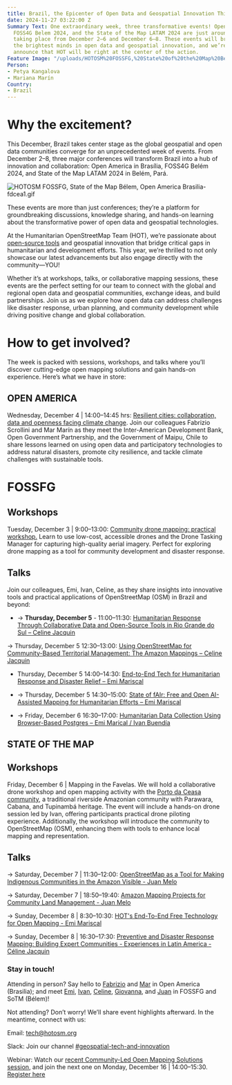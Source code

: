 ```yaml
---
title: Brazil, the Epicenter of Open Data and Geospatial Innovation This December
date: 2024-11-27 03:22:00 Z
Summary Text: One extraordinary week, three transformative events! Open Americas,
  FOSS4G Belem 2024, and the State of the Map LATAM 2024 are just around the corner,
  taking place from December 2–6 and December 6–8. These events will bring together
  the brightest minds in open data and geospatial innovation, and we’re thrilled to
  announce that HOT will be right at the center of the action.
Feature Image: "/uploads/HOTOSM%20FOSSFG,%20State%20of%20the%20Map%20Be%CC%81lem,%20Open%20America%20Brasilia.jpg"
Person:
- Petya Kangalova
- Mariana Marín
Country:
- Brazil
---
```


# **Why the excitement?**

This December, Brazil takes center stage as the global geospatial and open data communities converge for an unprecedented week of events. From December 2–8, three major conferences will transform Brazil into a hub of innovation and collaboration: Open America in Brasília, FOSS4G Belém 2024, and State of the Map LATAM 2024 in Belém, Pará.

![HOTOSM FOSSFG, State of the Map Bélem, Open America Brasilia-fdcea1.gif](/uploads/HOTOSM%20FOSSFG,%20State%20of%20the%20Map%20Be%CC%81lem,%20Open%20America%20Brasilia-fdcea1.gif)

These events are more than just conferences; they’re a platform for groundbreaking discussions, knowledge sharing, and hands-on learning about the transformative power of open data and geospatial technologies.

At the Humanitarian OpenStreetMap Team (HOT), we’re passionate about [open-source tools](https://www.hotosm.org/tech-suite) and geospatial innovation that bridge critical gaps in humanitarian and development efforts. This year, we’re thrilled to not only showcase our latest advancements but also engage directly with the community—YOU!

Whether it’s at workshops, talks, or collaborative mapping sessions, these events are the perfect setting for our team to connect with the global and regional open data and geospatial communities, exchange ideas, and build partnerships. Join us as we explore how open data can address challenges like disaster response, urban planning, and community development while driving positive change and global collaboration.

# **How to get involved?**

The week is packed with sessions, workshops, and talks where you’ll discover cutting-edge open mapping solutions and gain hands-on experience. Here’s what we have in store:

## **OPEN AMERICA**

Wednesday, December 4 | 14:00–14:45 hrs: [Resilient cities: collaboration, data and openness facing climate change](https://atividades.americaaberta.org/2024/talk/TYLFQG/). Join our colleagues Fabrizio Scrollini and Mar Marín as they meet the Inter-American Development Bank, Open Government Partnership, and the Government of Maipu, Chile to share lessons learned on using open data and participatory technologies to address natural disasters, promote city resilience, and tackle climate challenges with sustainable tools.

# **FOSSFG**

## Workshops

Tuesday, December 3 | 9:00–13:00: [Community drone mapping: practical workshop.](https://talks.osgeo.org/foss4g-2024-workshop/talk/YTQJZ7/) Learn to use low-cost, accessible drones and the Drone Tasking Manager for capturing high-quality aerial imagery. Perfect for exploring drone mapping as a tool for community development and disaster response.

## Talks

Join our colleagues, Emi, Ivan, Celine, as they share insights into innovative tools and practical applications of OpenStreetMap (OSM) in Brazil and beyond:

* → **Thursday, December 5** - 11:00–11:30: [Humanitarian Response Through Collaborative Data and Open-Source Tools in Rio Grande do Sul – Celine Jacquin](https://talks.osgeo.org/foss4g-2024/talk/SHFZBP/)

→ Thursday, December 5  12:30–13:00: [Using OpenStreetMap for Community-Based Territorial Management: The Amazon Mappings – Celine Jacquin](https://talks.osgeo.org/foss4g-2024/talk/MRDDHV/)

* Thursday, December 5  14:00–14:30: [End-to-End Tech for Humanitarian Response and Disaster Relief – Emi Mariscal](https://talks.osgeo.org/foss4g-2024/talk/GLWKFA/)

* → Thursday, December 5  14:30–15:00: [State of fAIr: Free and Open AI-Assisted Mapping for Humanitarian Efforts – Emi Mariscal](https://talks.osgeo.org/foss4g-2024/talk/PU8PKE/)

* → Friday, December 6  16:30–17:00: [Humanitarian Data Collection Using Browser-Based Postgres – Emi Marical / Ivan Buendía](https://talks.osgeo.org/foss4g-2024/talk/ZX3NWS/)

## STATE OF THE MAP

## **Workshops**

Friday, December 6 | Mapping in the Favelas. We will hold a collaborative drone workshop and open mapping activity with the [Porto da Ceasa community](https://observatoriodefavelas.org.br/porto-da-ceasa-uma-comunidade-tradicional-amazonica-ribeirinha-parawara-cabana-e-tupinamba/), a traditional riverside Amazonian community with Parawara, Cabana, and Tupinambá heritage. The event will include a hands-on drone session led by Ivan, offering participants practical drone piloting experience. Additionally, the workshop will introduce the community to OpenStreetMap (OSM), enhancing them with tools to enhance local mapping and representation.

## Talks

→ Saturday, December 7 | 11:30–12:00: [OpenStreetMap as a Tool for Making Indigenous Communities in the Amazon Visible - Juan Melo](https://talks.osgeo.org/sotm2024-latam/talk/NCRW8B/)

→ Saturday, December 7 | 18:50–19:40: [Amazon Mapping Projects for Community Land Management - Juan Melo](https://talks.osgeo.org/sotm2024-latam/talk/E7GYT7/)

→ Sunday, December 8 | 8:30–10:30: [HOT's End-To-End Free Technology for Open Mapping - Emi Mariscal](https://talks.osgeo.org/sotm2024-latam/talk/ENQEPY/)

→ Sunday, December 8 | 16:30–17:30: [Preventive and Disaster Response Mapping: Building Expert Communities - Experiences in Latin America - Céline Jacquin](https://talks.osgeo.org/sotm2024-latam/talk/PUDX3E/)

### Stay in touch!

Attending in person? Say hello to [Fabrizio](https://www.linkedin.com/in/fabrizioscrollini/) and [Mar](https://www.linkedin.com/in/marinvmariana/) in Open America (Brasilia); and meet [Emi](https://www.linkedin.com/in/emiliomariscal/), [Ivan](https://www.linkedin.com/in/ivan-gayton-a6081b29/), [Celine](https://www.linkedin.com/in/celine-l-jacquin/), [Giovanna](https://www.linkedin.com/in/giovanna-gal%C3%BAcio-lacerda-203594188/), and [Juan](https://www.linkedin.com/in/juan-arellano-cyberjuan/) in FOSSFG and SoTM (Bélem)!

Not attending? Don’t worry! We’ll share event highlights afterward. In the meantime, connect with us:

Email: [tech@hotosm.org](mailto:tech@hotosm.org)

Slack: Join our channel [#geospatial-tech-and-innovation](https://join.slack.com/t/hotosm/shared_invite/zt-2ebvqsaqs-dhM4FsZs0XCOt3FjGv0YtA)

Webinar: Watch our [recent Community-Led Open Mapping Solutions session](https://www.youtube.com/watch?v=D9udu-2sqJQ&t=2281s&ab_channel=HumanitarianOpenStreetMapTeam), and join the next one on Monday, December 16 | 14:00–15:30. [Register here](https://buff.ly/4fcmrMF)